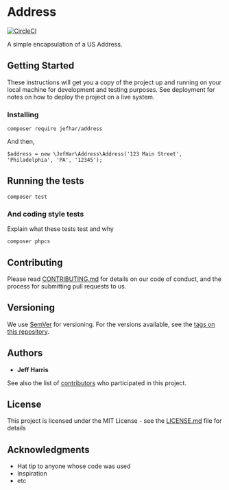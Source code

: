 # Address
[![CircleCI](https://circleci.com/gh/jefhar/Address/tree/master.svg?style=svg)](https://circleci.com/gh/jefhar/Address/tree/master)

A simple encapsulation of a US Address.

## Getting Started

These instructions will get you a copy of the project up and running on your local machine for development and testing purposes. See deployment for notes on how to deploy the project on a live system.

### Installing


```
composer require jefhar/address
```

And then,

```
$address = new \JefHar\Address\Address('123 Main Street', 'Philadelphia', 'PA', '12345');
```
## Running the tests

```
composer test
```
### And coding style tests

Explain what these tests test and why

```
composer phpcs
```

## Contributing

Please read [CONTRIBUTING.md](https://gist.github.com/PurpleBooth/b24679402957c63ec426) for details on our code of conduct, and the process for submitting pull requests to us.

## Versioning

We use [SemVer](http://semver.org/) for versioning. For the versions available, see the [tags on this repository](https://github.com/jefhar/Address/tags). 

## Authors

* **Jeff Harris**

See also the list of [contributors](https://github.com/jefhar/Address/graphs/contributors) who participated in this project.

## License

This project is licensed under the MIT License - see the [LICENSE.md](LICENSE.md) file for details

## Acknowledgments

* Hat tip to anyone whose code was used
* Inspiration
* etc
